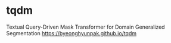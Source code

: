 # tqdm
Textual Query-Driven Mask Transformer for Domain Generalized Segmentation
https://byeonghyunpak.github.io/tqdm
